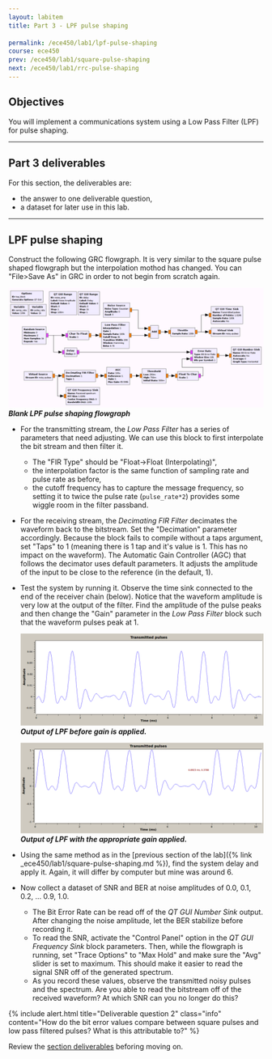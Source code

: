 ```yaml
---
layout: labitem
title: Part 3 - LPF pulse shaping

permalink: /ece450/lab1/lpf-pulse-shaping
course: ece450
prev: /ece450/lab1/square-pulse-shaping
next: /ece450/lab1/rrc-pulse-shaping
---
```


## Objectives

You will implement a communications system using a Low Pass Filter (LPF) for pulse shaping.

---

## Part 3 deliverables

For this section, the deliverables are:

- the answer to one deliverable question,
- a dataset for later use in this lab.

---

## LPF pulse shaping

Construct the following GRC flowgraph. It is very similar to the square pulse shaped flowgraph but the interpolation mothod has changed. You can "File>Save As" in GRC in order to not begin from scratch again.

  ![lpf-pulse-blank-flowgraph.png](figures/lpf-pulse-blank-flowgraph.png) <br>
  __*Blank LPF pulse shaping flowgraph*__
  
- For the transmitting stream, the *Low Pass Filter* has a series of parameters that need adjusting. We can use this block to first interpolate the bit stream and then filter it.
  - The "FIR Type" should be "Float->Float (Interpolating)",
  - the interpolation factor is the same function of sampling rate and pulse rate as before,
  - the cutoff frequency has to capture the message frequency, so setting it to twice the pulse rate (`pulse_rate*2`) provides some wiggle room in the filter passband.

- For the receiving stream, the *Decimating FIR Filter* decimates the waveform back to the bitstream. Set the "Decimation" parameter accordingly. Because the block fails to compile without a taps argument, set "Taps" to 1 (meaning there is 1 tap and it's value is 1. This has no impact on the waveform). The Automatic Gain Controller (AGC) that follows the decimator uses default parameters. It adjusts the amplitude of the input to be close to the reference (in the default, 1).

- Test the system by running it. Observe the time sink connected to the end of the receiver chain (below). Notice that the waveform amplitude is very low at the output of the filter. Find the amplitude of the pulse peaks and then change the "Gain" parameter in the *Low Pass Filter* block such that the waveform pulses peak at 1.

    ![lpf-no-gain.png](figures/lpf-no-gain.png) <br>
    __*Output of LPF before gain is applied.*__

    ![lpf-with-gain.png](figures/lpf-with-gain.png) <br>
    __*Output of LPF with the appropriate gain applied.*__

- Using the same method as in the [previous section of the lab]({% link _ece450/lab1/square-pulse-shaping.md %}), find the system delay and apply it. Again, it will differ by computer but mine was around 6.

- Now collect a dataset of SNR and BER at noise amplitudes of 0.0, 0.1, 0.2, ... 0.9, 1.0.
  - The Bit Error Rate can be read off of the *QT GUI Number Sink* output. After changing the noise amplitude, let the BER stabilize before recording it.
  - To read the SNR, activate the "Control Panel" option in the *QT GUI Frequency Sink* block parameters. Then, while the flowgraph is running, set "Trace Options" to "Max Hold" and make sure the "Avg" slider is set to maximum. This should make it easier to read the signal SNR off of the generated spectrum.
  - As you record these values, observe the transmitted noisy pulses and the spectrum. Are you able to read the bitstream off of the received waveform? At which SNR can you no longer do this?

{% include alert.html title="Deliverable question 2" class="info" content="How do the bit error values compare between square pulses and low pass filtered pulses? What is this attributable to?" %}

Review the [section deliverables](#part-3-deliverables) beforing moving on.
